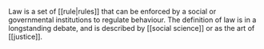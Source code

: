 Law is a set of [[rule|rules]] that can be enforced by a social or governmental institutions to regulate behaviour. The definition of law is in a longstanding debate, and is described by [[social science]] or as the art of [[justice]].